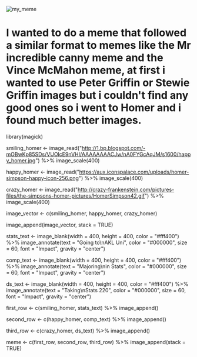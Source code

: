 ![my_meme](https://user-images.githubusercontent.com/100745235/158490762-c0268e78-ea87-4b57-9075-702e67d1d1fa.png)

# I wanted to do a meme that followed a similar format to memes like the Mr incredible canny meme and the Vince McMahon meme, at first i wanted to use Peter Griffin or Stewie Griffin images but i couldn't find any good ones so i went to Homer and i found much better images.

library(magick)

smiling_homer <- image_read("http://1.bp.blogspot.com/-mOBwKp85SDs/VUOlcE9nVHI/AAAAAAAACJw/nA0FYGcAqJM/s1600/happy_homer.jpg") %>%
  image_scale(400)

happy_homer <- image_read("https://aux.iconspalace.com/uploads/homer-simpson-happy-icon-256.png") %>%
  image_scale(400)

crazy_homer <- image_read("http://crazy-frankenstein.com/pictures-files/the-simpsons-homer-pictures/HomerSimpson42.gif") %>%
  image_scale(400)

image_vector <- c(smiling_homer, happy_homer, crazy_homer)

image_append(image_vector, stack = TRUE)

stats_text <- image_blank(width = 400, 
                          height = 400, 
                          color = "#fff400") %>%
  image_annotate(text = "Going to\nAKL Uni",
                 color = "#000000",
                 size = 60,
                 font = "Impact",
                 gravity = "center")

comp_text <- image_blank(width = 400, 
                         height = 400, 
                         color = "#fff400") %>%
  image_annotate(text = "Majoring\nin Stats",
                 color = "#000000",
                 size = 60,
                 font = "Impact",
                 gravity = "center")

ds_text <- image_blank(width = 400, 
                       height = 400, 
                       color = "#fff400") %>%
  image_annotate(text = "Taking\nStats 220",
                 color = "#000000",
                 size = 60,
                 font = "Impact",
                 gravity = "center")

first_row <- c(smiling_homer, stats_text) %>%
  image_append()

second_row <- c(happy_homer, comp_text) %>%
  image_append()

third_row <- c(crazy_homer, ds_text) %>%
  image_append()

meme <- c(first_row, second_row, third_row) %>%
  image_append(stack = TRUE)

